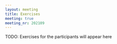 ```yaml
---
layout: meeting
title: Exercises
meeting: true
meeting_nr: 202109
---
```


TODO: Exercises for the participants will appear here
